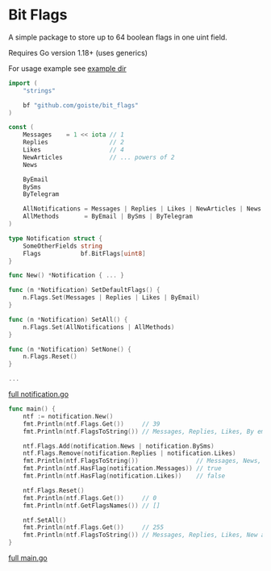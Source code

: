 # Bit Flags

A simple package to store up to 64 boolean flags in one uint field.

Requires Go version 1.18+ (uses generics)

For usage example see [example dir](example)

```go
import (
	"strings"

	bf "github.com/goiste/bit_flags"
)

const (
	Messages    = 1 << iota // 1
	Replies                 // 2
	Likes                   // 4
	NewArticles             // ... powers of 2
	News

	ByEmail
	BySms
	ByTelegram

	AllNotifications = Messages | Replies | Likes | NewArticles | News
	AllMethods       = ByEmail | BySms | ByTelegram
)

type Notification struct {
	SomeOtherFields string
	Flags           bf.BitFlags[uint8]
}

func New() *Notification { ... }

func (n *Notification) SetDefaultFlags() {
	n.Flags.Set(Messages | Replies | Likes | ByEmail)
}

func (n *Notification) SetAll() {
	n.Flags.Set(AllNotifications | AllMethods)
}

func (n *Notification) SetNone() {
	n.Flags.Reset()
}

...
```
[full notification.go](example/notification.go)
```go
func main() {
	ntf := notification.New()
	fmt.Println(ntf.Flags.Get())     // 39
	fmt.Println(ntf.FlagsToString()) // Messages, Replies, Likes, By email

	ntf.Flags.Add(notification.News | notification.BySms)
	ntf.Flags.Remove(notification.Replies | notification.Likes)
	fmt.Println(ntf.FlagsToString())                // Messages, News, By email, By sms
	fmt.Println(ntf.HasFlag(notification.Messages)) // true
	fmt.Println(ntf.HasFlag(notification.Likes))    // false

	ntf.Flags.Reset()
	fmt.Println(ntf.Flags.Get())     // 0
	fmt.Println(ntf.GetFlagsNames()) // []

	ntf.SetAll()
	fmt.Println(ntf.Flags.Get())     // 255
	fmt.Println(ntf.FlagsToString()) // Messages, Replies, Likes, New articles, News, By email, By sms, By telegram
}
```
[full main.go](example/main.go)